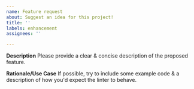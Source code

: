 ```yaml
---
name: Feature request
about: Suggest an idea for this project!
title: ''
labels: enhancement
assignees: ''

---
```


**Description**
Please provide a clear & concise description of the proposed feature.

**Rationale/Use Case**
If possible, try to include some example code & a description of how you'd expect the linter to behave.
